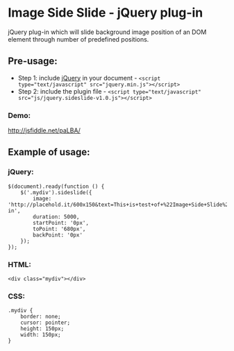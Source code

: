Image Side Slide - jQuery plug-in
=================================

jQuery plug-in which will slide background image position of an DOM element through number of predefined positions.


Pre-usage:
----------

* Step 1: include [jQuery](http://jquery.com/) in your document - `<script type="text/javascript" src="jquery.min.js"></script>`
* Step 2: include the plugin file - `<script type="text/javascript" src="js/jquery.sideslide-v1.0.js"></script>`

### Demo:

http://jsfiddle.net/paLBA/

Example of usage:
-----------------
 
### jQuery:

	$(document).ready(function () {
		$('.mydiv').sideslide({
			image: 'http://placehold.it/600x150&text=This+is+test+of+%22Image+Side+Slide%22+Plug-in',
			duration: 5000,
			startPoint: '0px',
			toPoint: '680px',
			backPoint: '0px'
		});
	});

### HTML:

	<div class="mydiv"></div>

### CSS:

	.mydiv {
		border: none;
		cursor: pointer;
		height: 150px;
		width: 150px;
	}